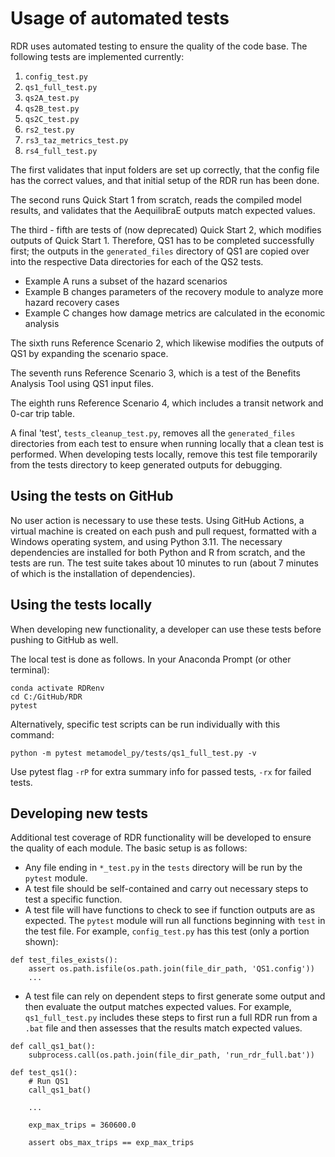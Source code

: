 # Usage of automated tests

RDR uses automated testing to ensure the quality of the code base. The following tests are implemented currently:

1. `config_test.py`
2. `qs1_full_test.py`
3. `qs2A_test.py`
4. `qs2B_test.py`
5. `qs2C_test.py`
6. `rs2_test.py`
7. `rs3_taz_metrics_test.py`
8. `rs4_full_test.py`

The first validates that input folders are set up correctly, that the config file has the correct values, and that initial setup of the RDR run has been done.

The second runs Quick Start 1 from scratch, reads the compiled model results, and validates that the AequilibraE outputs match expected values.

The third - fifth are tests of (now deprecated) Quick Start 2, which modifies outputs of Quick Start 1. Therefore, QS1 has to be completed successfully first; the outputs in the `generated_files` directory of QS1 are copied over into the respective Data directories for each of the QS2 tests.
  + Example A runs a subset of the hazard scenarios
  + Example B changes parameters of the recovery module to analyze more hazard recovery cases
  + Example C changes how damage metrics are calculated in the economic analysis

The sixth runs Reference Scenario 2, which likewise modifies the outputs of QS1 by expanding the scenario space.

The seventh runs Reference Scenario 3, which is a test of the Benefits Analysis Tool using QS1 input files.

The eighth runs Reference Scenario 4, which includes a transit network and 0-car trip table.

A final 'test', `tests_cleanup_test.py`, removes all the `generated_files` directories from each test to ensure when running locally that a clean test is performed. When developing tests locally, remove this test file temporarily from the tests directory to keep generated outputs for debugging.

## Using the tests on GitHub

No user action is necessary to use these tests. Using GitHub Actions, a virtual machine is created on each push and pull request, formatted with a Windows operating system, and using Python 3.11. The necessary dependencies are installed for both Python and R from scratch, and the tests are run. The test suite takes about 10 minutes to run (about 7 minutes of which is the installation of dependencies).

## Using the tests locally

When developing new functionality, a developer can use these tests before pushing to GitHub as well.

The local test is done as follows. In your Anaconda Prompt (or other terminal):
```
conda activate RDRenv
cd C:/GitHub/RDR
pytest
```

Alternatively, specific test scripts can be run individually with this command:
```
python -m pytest metamodel_py/tests/qs1_full_test.py -v
```

Use pytest flag `-rP` for extra summary info for passed tests, `-rx` for failed tests.

## Developing new tests

Additional test coverage of RDR functionality will be developed to ensure the quality of each module. The basic setup is as follows:

- Any file ending in `*_test.py` in the `tests` directory will be run by the `pytest` module.
- A test file should be self-contained and carry out necessary steps to test a specific function.
- A test file will have functions to check to see if function outputs are as expected. The `pytest` module will run all functions beginning with `test` in the test file. For example, `config_test.py` has this test (only a portion shown):
```
def test_files_exists():
    assert os.path.isfile(os.path.join(file_dir_path, 'QS1.config'))
    ...
```

- A test file can rely on dependent steps to first generate some output and then evaluate the output matches expected values. For example, `qs1_full_test.py` includes these steps to first run a full RDR run from a `.bat` file and then assesses that the results match expected values.
```
def call_qs1_bat():
    subprocess.call(os.path.join(file_dir_path, 'run_rdr_full.bat'))

def test_qs1():
    # Run QS1
    call_qs1_bat()

    ...

    exp_max_trips = 360600.0

    assert obs_max_trips == exp_max_trips
```
